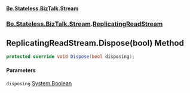 #### [Be.Stateless.BizTalk.Stream](README.md 'README')
### [Be.Stateless.BizTalk.Stream](Be.Stateless.BizTalk.Stream.md 'Be.Stateless.BizTalk.Stream').[ReplicatingReadStream](ReplicatingReadStream.md 'Be.Stateless.BizTalk.Stream.ReplicatingReadStream')

## ReplicatingReadStream.Dispose(bool) Method

```csharp
protected override void Dispose(bool disposing);
```
#### Parameters

<a name='Be.Stateless.BizTalk.Stream.ReplicatingReadStream.Dispose(bool).disposing'></a>

`disposing` [System.Boolean](https://docs.microsoft.com/en-us/dotnet/api/System.Boolean 'System.Boolean')